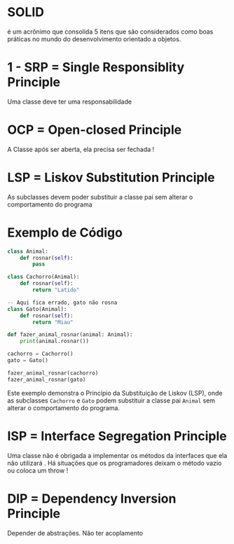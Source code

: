# SOLID
é um acrônimo que consolida 5 itens que são considerados como boas práticas no mundo do desenvolvimento orientado a objetos.

# 1 - SRP = Single Responsiblity Principle
Uma classe deve ter uma responsabilidade

# OCP = Open-closed Principle
A Classe após ser aberta, ela precisa ser fechada !

# LSP = Liskov Substitution Principle
As subclasses devem poder substituir a classe pai sem alterar o comportamento do programa

# Exemplo de Código

```python
class Animal:
    def rosnar(self):
        pass

class Cachorro(Animal):
    def rosnar(self):
        return "Latido"

-- Aqui fica errado, gato não rosna
class Gato(Animal):
    def rosnar(self):
        return "Miau"

def fazer_animal_rosnar(animal: Animal):
    print(animal.rosnar())

cachorro = Cachorro()
gato = Gato()

fazer_animal_rosnar(cachorro)
fazer_animal_rosnar(gato)
```

Este exemplo demonstra o Princípio da Substituição de Liskov (LSP), onde as subclasses `Cachorro` e `Gato` podem substituir a classe pai `Animal` sem alterar o comportamento do programa.


# ISP = Interface Segregation Principle
Uma classe não é obrigada a implementar os métodos da interfaces que ela não utilizará .
Há situações que os programadores deixam o método vazio ou coloca um  throw !


# DIP = Dependency Inversion Principle
Depender de abstrações.
Não ter acoplamento

